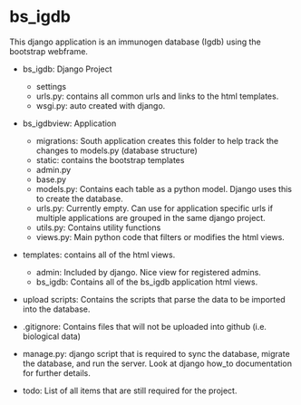 bs_igdb
=======

This django application is an immunogen database (Igdb) using the bootstrap webframe.


- bs_igdb: Django Project
    - settings
    - urls.py: contains all common urls and links to the html templates.
    - wsgi.py: auto created with django.

- bs_igdbview: Application
    - migrations: South application creates this folder to help track the changes to models.py (database structure)
    - static: contains the bootstrap templates
    - admin.py
    - base.py
    - models.py: Contains each table as a python model. Django uses this to create the database.
    - urls.py: Currently empty. Can use for application specific urls if multiple applications are grouped in the same django project.
    - utils.py: Contains utility functions
    - views.py: Main python code that filters or modifies the html views.
- templates: contains all of the html views.
    - admin: Included by django. Nice view for registered admins.
    - bs_igdb: Contains all of the bs_igdb application html views.
- upload scripts: Contains the scripts that parse the data to be imported into the database.
- .gitignore: Contains files that will not be uploaded into github (i.e. biological data)
- manage.py: django script that is required to sync the database, migrate the database, and run the server.
    Look at django how_to documentation for further details.
- todo: List of all items that are still required for the project.